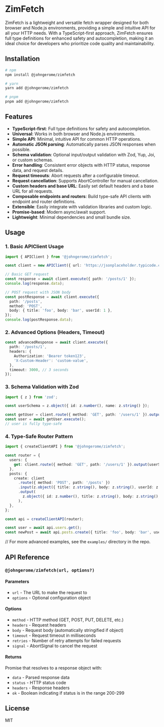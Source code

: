 # ZimFetch

ZimFetch is a lightweight and versatile fetch wrapper designed for both browser and Node.js environments, providing a simple and intuitive API for all your HTTP needs. With a TypeScript-first approach, ZimFetch ensures full type definitions for enhanced safety and autocompletion, making it an ideal choice for developers who prioritize code quality and maintainability.

## Installation

```bash
# npm
npm install @johngerome/zimfetch

# yarn
yarn add @johngerome/zimfetch

# pnpm
pnpm add @johngerome/zimfetch
```

## Features

- **TypeScript-first**: Full type definitions for safety and autocompletion.
- **Universal**: Works in both browser and Node.js environments.
- **Simple API**: Minimal, intuitive API for common HTTP operations.
- **Automatic JSON parsing**: Automatically parses JSON responses when possible.
- **Schema validation**: Optional input/output validation with Zod, Yup, Joi, or custom schemas.
- **Error handling**: Consistent error objects with HTTP status, response data, and request details.
- **Request timeouts**: Abort requests after a configurable timeout.
- **Request cancellation**: Supports AbortController for manual cancellation.
- **Custom headers and base URL**: Easily set default headers and a base URL for all requests.
- **Composable endpoints and routers**: Build type-safe API clients with endpoint and router definitions.
- **Extensible**: Easily integrate with validation libraries and custom logic.
- **Promise-based**: Modern async/await support.
- **Lightweight**: Minimal dependencies and small bundle size.

## Usage

### 1. Basic APIClient Usage

```typescript
import { APIClient } from '@johngerome/zimfetch';

const client = new APIClient({ url: 'https://jsonplaceholder.typicode.com' });

// Basic GET request
const response = await client.execute({ path: '/posts/1' });
console.log(response.data);

// POST request with JSON body
const postResponse = await client.execute({
  path: '/posts',
  method: 'POST',
  body: { title: 'foo', body: 'bar', userId: 1 },
});
console.log(postResponse.data);
```

### 2. Advanced Options (Headers, Timeout)

```typescript
const advancedResponse = await client.execute({
  path: '/posts/1',
  headers: {
    Authorization: 'Bearer token123',
    'X-Custom-Header': 'custom-value',
  },
  timeout: 3000, // 3 seconds
});
```

### 3. Schema Validation with Zod

```typescript
import { z } from 'zod';

const userSchema = z.object({ id: z.number(), name: z.string() });

const getUser = client.route({ method: 'GET', path: '/users/1' }).output(userSchema);
const user = await getUser.execute();
// user is fully type-safe
```

### 4. Type-Safe Router Pattern

```typescript
import { createClientAPI } from '@johngerome/zimfetch';

const router = {
  users: {
    get: client.route({ method: 'GET', path: '/users/1' }).output(userSchema),
  },
  posts: {
    create: client
      .route({ method: 'POST', path: '/posts' })
      .input(z.object({ title: z.string(), body: z.string(), userId: z.number() }))
      .output(
        z.object({ id: z.number(), title: z.string(), body: z.string(), userId: z.number() })
      ),
  },
};

const api = createClientAPI(router);

const user = await api.users.get();
const newPost = await api.posts.create({ title: 'foo', body: 'bar', userId: 1 });
```

// For more advanced examples, see the `examples/` directory in the repo.

## API Reference

### `@johngerome/zimfetch(url, options?)`

#### Parameters

- `url` - The URL to make the request to
- `options` - Optional configuration object

#### Options

- `method` - HTTP method (GET, POST, PUT, DELETE, etc.)
- `headers` - Request headers
- `body` - Request body (automatically stringified if object)
- `timeout` - Request timeout in milliseconds
- `retries` - Number of retry attempts for failed requests
- `signal` - AbortSignal to cancel the request

#### Returns

Promise that resolves to a response object with:

- `data` - Parsed response data
- `status` - HTTP status code
- `headers` - Response headers
- `ok` - Boolean indicating if status is in the range 200-299

## License

MIT
